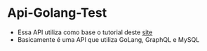 # Api-Golang-Test

- Essa API utiliza como base o tutorial deste [site](https://www.howtographql.com/graphql-go/0-introduction/)
- Basicamente é uma API que utiliza GoLang, GraphQL e MySQL